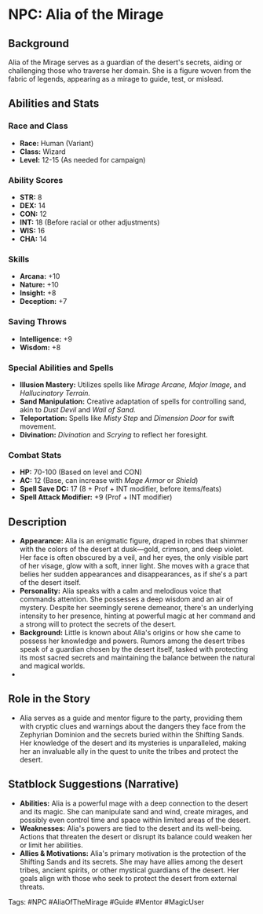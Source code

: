 # NPC: Alia of the Mirage

## Background
Alia of the Mirage serves as a guardian of the desert's secrets, aiding or challenging those who traverse her domain. She is a figure woven from the fabric of legends, appearing as a mirage to guide, test, or mislead.

## Abilities and Stats

### Race and Class
- **Race:** Human (Variant)
- **Class:** Wizard
- **Level:** 12-15 (As needed for campaign)

### Ability Scores
- **STR:** 8
- **DEX:** 14
- **CON:** 12
- **INT:** 18 (Before racial or other adjustments)
- **WIS:** 16
- **CHA:** 14

### Skills
- **Arcana:** +10
- **Nature:** +10
- **Insight:** +8
- **Deception:** +7

### Saving Throws
- **Intelligence:** +9
- **Wisdom:** +8

### Special Abilities and Spells
- **Illusion Mastery:** Utilizes spells like *Mirage Arcane, Major Image,* and *Hallucinatory Terrain.*
- **Sand Manipulation:** Creative adaptation of spells for controlling sand, akin to *Dust Devil* and *Wall of Sand.*
- **Teleportation:** Spells like *Misty Step* and *Dimension Door* for swift movement.
- **Divination:** *Divination* and *Scrying* to reflect her foresight.

### Combat Stats
- **HP:** 70-100 (Based on level and CON)
- **AC:** 12 (Base, can increase with *Mage Armor* or *Shield*)
- **Spell Save DC:** 17 (8 + Prof + INT modifier, before items/feats)
- **Spell Attack Modifier:** +9 (Prof + INT modifier)

## Description
- **Appearance:** Alia is an enigmatic figure, draped in robes that shimmer with the colors of the desert at dusk—gold, crimson, and deep violet. Her face is often obscured by a veil, and her eyes, the only visible part of her visage, glow with a soft, inner light. She moves with a grace that belies her sudden appearances and disappearances, as if she's a part of the desert itself.
- **Personality:** Alia speaks with a calm and melodious voice that commands attention. She possesses a deep wisdom and an air of mystery. Despite her seemingly serene demeanor, there's an underlying intensity to her presence, hinting at powerful magic at her command and a strong will to protect the secrets of the desert.
- **Background:** Little is known about Alia's origins or how she came to possess her knowledge and powers. Rumors among the desert tribes speak of a guardian chosen by the desert itself, tasked with protecting its most sacred secrets and maintaining the balance between the natural and magical worlds.
- 

## Role in the Story
- Alia serves as a guide and mentor figure to the party, providing them with cryptic clues and warnings about the dangers they face from the Zephyrian Dominion and the secrets buried within the Shifting Sands. Her knowledge of the desert and its mysteries is unparalleled, making her an invaluable ally in the quest to unite the tribes and protect the desert.

## Statblock Suggestions (Narrative)
- **Abilities:** Alia is a powerful mage with a deep connection to the desert and its magic. She can manipulate sand and wind, create mirages, and possibly even control time and space within limited areas of the desert.
- **Weaknesses:** Alia's powers are tied to the desert and its well-being. Actions that threaten the desert or disrupt its balance could weaken her or limit her abilities.
- **Allies & Motivations:** Alia's primary motivation is the protection of the Shifting Sands and its secrets. She may have allies among the desert tribes, ancient spirits, or other mystical guardians of the desert. Her goals align with those who seek to protect the desert from external threats.

Tags: #NPC #AliaOfTheMirage #Guide #Mentor #MagicUser
